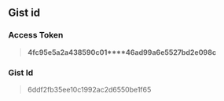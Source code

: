 ## Gist id

### Access Token
>**4fc95e5a2a438590c01****46ad99a6e5527bd2e098c**

### Gist Id
>6ddf2fb35ee10c1992ac2d6550be1f65
